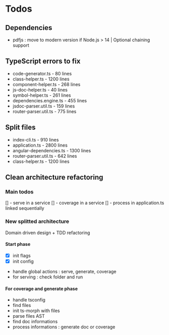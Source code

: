 # Todos

## Dependencies

-   pdfjs : move to modern version if Node.js > 14 | Optional chaining support

## TypeScript errors to fix

-   code-generator.ts - 80 lines
-   class-helper.ts - 1200 lines
-   component-helper.ts - 268 lines
-   js-doc-helper.ts - 40 lines
-   symbol-helper.ts - 261 lines
-   dependencies.engine.ts - 455 lines
-   jsdoc-parser.util.ts - 159 lines
-   router-parser.util.ts - 775 lines

## Split files

-   index-cli.ts - 910 lines
-   application.ts - 2800 lines
-   angular-dependencies.ts - 1300 lines
-   router-parser.util.ts - 642 lines
-   class-helper.ts - 1200 lines

## Clean architecture refactoring

### Main todos

[] - serve in a service
[] - coverage in a service
[] - process in application.ts linked sequentially

### New splitted architecture

Domain driven design + TDD refactoring

#### Start phase

-   [x] init flags
-   [x] init config
-   handle global actions : serve, generate, coverage
-   for serving : check folder and run

#### For coverage and generate phase

-   handle tsconfig
-   find files
-   init ts-morph with files
-   parse files AST
-   find doc informations
-   process informations : generate doc or coverage
